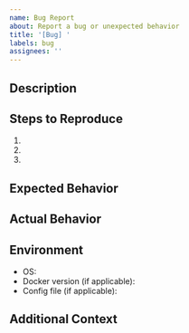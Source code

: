 ```yaml
---
name: Bug Report
about: Report a bug or unexpected behavior
title: '[Bug] '
labels: bug
assignees: ''
---
```


## Description
<!-- A clear and concise description of what the bug is -->

## Steps to Reproduce
1. 
2. 
3. 

## Expected Behavior
<!-- What you expected to happen -->

## Actual Behavior
<!-- What actually happened -->

## Environment
- OS: 
- Docker version (if applicable):
- Config file (if applicable):

## Additional Context
<!-- Add any other context, logs, or screenshots about the issue here -->

